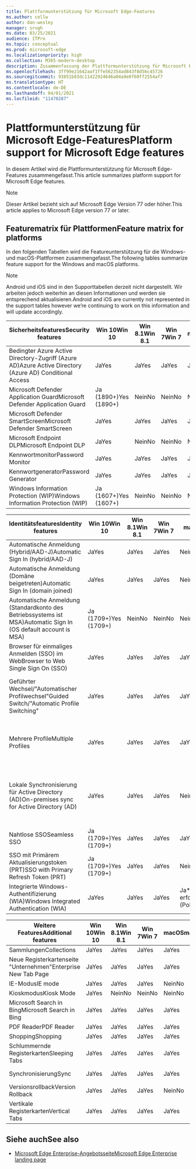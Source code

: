 ```yaml
---
title: Plattformunterstützung für Microsoft Edge-Features
ms.author: collw
author: dan-wesley
manager: srugh
ms.date: 03/25/2021
audience: ITPro
ms.topic: conceptual
ms.prod: microsoft-edge
ms.localizationpriority: high
ms.collection: M365-modern-desktop
description: Zusammenfassung der Plattformunterstützung für Microsoft Edge-Features
ms.openlocfilehash: 3ff99e21642aaf1ffe562354ad843f8d56c45726
ms.sourcegitcommit: 93851b83dc11422924646a04a9e0f60ff2554af7
ms.translationtype: HT
ms.contentlocale: de-DE
ms.lasthandoff: 04/01/2021
ms.locfileid: "11470287"
---
```

# <a name="platform-support-for-microsoft-edge-features"></a><span data-ttu-id="e7d61-103">Plattformunterstützung für Microsoft Edge-Features</span><span class="sxs-lookup"><span data-stu-id="e7d61-103">Platform support for Microsoft Edge features</span></span>

<span data-ttu-id="e7d61-104">In diesem Artikel wird die Plattformunterstützung für Microsoft Edge-Features zusammengefasst.</span><span class="sxs-lookup"><span data-stu-id="e7d61-104">This article summarizes platform support for Microsoft Edge features.</span></span>

> [!NOTE]
> <span data-ttu-id="e7d61-105">Dieser Artikel bezieht sich auf Microsoft Edge Version 77 oder höher.</span><span class="sxs-lookup"><span data-stu-id="e7d61-105">This article applies to Microsoft Edge version 77 or later.</span></span>

## <a name="feature-matrix-for-platforms"></a><span data-ttu-id="e7d61-106">Featurematrix für Plattformen</span><span class="sxs-lookup"><span data-stu-id="e7d61-106">Feature matrix for platforms</span></span>

<span data-ttu-id="e7d61-107">In den folgenden Tabellen wird die Featureunterstützung für die Windows- und macOS-Plattformen zusammengefasst.</span><span class="sxs-lookup"><span data-stu-id="e7d61-107">The following tables summarize feature support for the Windows and macOS platforms.</span></span>

> [!NOTE]
> <span data-ttu-id="e7d61-108">Android und iOS sind in den Supporttabellen derzeit nicht dargestellt. Wir arbeiten jedoch weiterhin an diesen Informationen und werden sie entsprechend aktualisieren.</span><span class="sxs-lookup"><span data-stu-id="e7d61-108">Android and iOS are currently not represented in the support tables however we’re continuing to work on this information and will update accordingly.</span></span>

| <span data-ttu-id="e7d61-109">Sicherheitsfeatures</span><span class="sxs-lookup"><span data-stu-id="e7d61-109">Security features</span></span> |<span data-ttu-id="e7d61-110">Win 10</span><span class="sxs-lookup"><span data-stu-id="e7d61-110">Win 10</span></span>|<span data-ttu-id="e7d61-111">Win 8.1</span><span class="sxs-lookup"><span data-stu-id="e7d61-111">Win 8.1</span></span>|<span data-ttu-id="e7d61-112">Win 7</span><span class="sxs-lookup"><span data-stu-id="e7d61-112">Win 7</span></span>|<span data-ttu-id="e7d61-113">macOS</span><span class="sxs-lookup"><span data-stu-id="e7d61-113">macOS</span></span>|<span data-ttu-id="e7d61-114">URL</span><span class="sxs-lookup"><span data-stu-id="e7d61-114">URL</span></span>|
|--------|-------|--------|-----|-------|---|
|<span data-ttu-id="e7d61-115">Bedingter Azure Active Directory-Zugriff (Azure AD)</span><span class="sxs-lookup"><span data-stu-id="e7d61-115">Azure Active Directory (Azure AD) Conditional Access</span></span>|<span data-ttu-id="e7d61-116">Ja</span><span class="sxs-lookup"><span data-stu-id="e7d61-116">Yes</span></span>|<span data-ttu-id="e7d61-117">Ja</span><span class="sxs-lookup"><span data-stu-id="e7d61-117">Yes</span></span>|<span data-ttu-id="e7d61-118">Ja</span><span class="sxs-lookup"><span data-stu-id="e7d61-118">Yes</span></span>|<span data-ttu-id="e7d61-119">Ja</span><span class="sxs-lookup"><span data-stu-id="e7d61-119">Yes</span></span>|[<span data-ttu-id="e7d61-120">Bedingter Azure AD-Zugriff</span><span class="sxs-lookup"><span data-stu-id="e7d61-120">Azure AD Conditional Access</span></span>](https://docs.microsoft.com/deployedge/ms-edge-security-conditional-access#accessing-conditional-access-protected-resources-in-microsoft-edge)|
|<span data-ttu-id="e7d61-121">Microsoft Defender Application Guard</span><span class="sxs-lookup"><span data-stu-id="e7d61-121">Microsoft Defender Application Guard</span></span>|<span data-ttu-id="e7d61-122">Ja (1890+)</span><span class="sxs-lookup"><span data-stu-id="e7d61-122">Yes (1890+)</span></span>|<span data-ttu-id="e7d61-123">Nein</span><span class="sxs-lookup"><span data-stu-id="e7d61-123">No</span></span>|<span data-ttu-id="e7d61-124">Nein</span><span class="sxs-lookup"><span data-stu-id="e7d61-124">No</span></span>|<span data-ttu-id="e7d61-125">Nein</span><span class="sxs-lookup"><span data-stu-id="e7d61-125">No</span></span>|[<span data-ttu-id="e7d61-126">Microsoft Defender Application Guard</span><span class="sxs-lookup"><span data-stu-id="e7d61-126">Microsoft Defender Application Guard</span></span>](https://docs.microsoft.com/deployedge/microsoft-edge-security-windows-defender-application-guard) |
|<span data-ttu-id="e7d61-127">Microsoft Defender SmartScreen</span><span class="sxs-lookup"><span data-stu-id="e7d61-127">Microsoft Defender SmartScreen</span></span>|<span data-ttu-id="e7d61-128">Ja</span><span class="sxs-lookup"><span data-stu-id="e7d61-128">Yes</span></span>|<span data-ttu-id="e7d61-129">Ja</span><span class="sxs-lookup"><span data-stu-id="e7d61-129">Yes</span></span>|<span data-ttu-id="e7d61-130">Ja</span><span class="sxs-lookup"><span data-stu-id="e7d61-130">Yes</span></span>|<span data-ttu-id="e7d61-131">Ja</span><span class="sxs-lookup"><span data-stu-id="e7d61-131">Yes</span></span>|[<span data-ttu-id="e7d61-132">Microsoft Defender SmartScreen</span><span class="sxs-lookup"><span data-stu-id="e7d61-132">Microsoft Defender SmartScreen</span></span>](https://docs.microsoft.com/deployedge/microsoft-edge-security-smartscreen) |
|<span data-ttu-id="e7d61-133">Microsoft Endpoint DLP</span><span class="sxs-lookup"><span data-stu-id="e7d61-133">Microsoft Endpoint DLP</span></span>|<span data-ttu-id="e7d61-134">Ja</span><span class="sxs-lookup"><span data-stu-id="e7d61-134">Yes</span></span>|<span data-ttu-id="e7d61-135">Nein</span><span class="sxs-lookup"><span data-stu-id="e7d61-135">No</span></span>|<span data-ttu-id="e7d61-136">Nein</span><span class="sxs-lookup"><span data-stu-id="e7d61-136">No</span></span>|<span data-ttu-id="e7d61-137">Nein</span><span class="sxs-lookup"><span data-stu-id="e7d61-137">No</span></span>|[<span data-ttu-id="e7d61-138">Microsoft Endpoint DLP</span><span class="sxs-lookup"><span data-stu-id="e7d61-138">Microsoft Endpoint DLP</span></span>](https://docs.microsoft.com/deployedge/microsoft-edge-security-dlp#microsoft-endpoint-data-loss-prevention-endpoint-dlp)|
|<span data-ttu-id="e7d61-139">Kennwortmonitor</span><span class="sxs-lookup"><span data-stu-id="e7d61-139">Password Monitor</span></span>|<span data-ttu-id="e7d61-140">Ja</span><span class="sxs-lookup"><span data-stu-id="e7d61-140">Yes</span></span>|<span data-ttu-id="e7d61-141">Ja</span><span class="sxs-lookup"><span data-stu-id="e7d61-141">Yes</span></span>|<span data-ttu-id="e7d61-142">Ja</span><span class="sxs-lookup"><span data-stu-id="e7d61-142">Yes</span></span>|<span data-ttu-id="e7d61-143">Ja</span><span class="sxs-lookup"><span data-stu-id="e7d61-143">Yes</span></span>|[<span data-ttu-id="e7d61-144">Kennwortmonitor</span><span class="sxs-lookup"><span data-stu-id="e7d61-144">Password Monitor</span></span>](https://blogs.windows.com/msedgedev/2021/01/21/edge-88-privacy/)|
|<span data-ttu-id="e7d61-145">Kennwortgenerator</span><span class="sxs-lookup"><span data-stu-id="e7d61-145">Password Generator</span></span>|<span data-ttu-id="e7d61-146">Ja</span><span class="sxs-lookup"><span data-stu-id="e7d61-146">Yes</span></span>|<span data-ttu-id="e7d61-147">Ja</span><span class="sxs-lookup"><span data-stu-id="e7d61-147">Yes</span></span>|<span data-ttu-id="e7d61-148">Ja</span><span class="sxs-lookup"><span data-stu-id="e7d61-148">Yes</span></span>|<span data-ttu-id="e7d61-149">Ja</span><span class="sxs-lookup"><span data-stu-id="e7d61-149">Yes</span></span> |[<span data-ttu-id="e7d61-150">Kennwortgenerator</span><span class="sxs-lookup"><span data-stu-id="e7d61-150">Password Generator</span></span>](https://blogs.windows.com/msedgedev/2021/01/21/edge-88-privacy/)|
|<span data-ttu-id="e7d61-151">Windows Information Protection (WIP)</span><span class="sxs-lookup"><span data-stu-id="e7d61-151">Windows Information Protection (WIP)</span></span>|<span data-ttu-id="e7d61-152">Ja (1607+)</span><span class="sxs-lookup"><span data-stu-id="e7d61-152">Yes (1607+)</span></span>|<span data-ttu-id="e7d61-153">Nein</span><span class="sxs-lookup"><span data-stu-id="e7d61-153">No</span></span>|<span data-ttu-id="e7d61-154">Nein</span><span class="sxs-lookup"><span data-stu-id="e7d61-154">No</span></span>|<span data-ttu-id="e7d61-155">Nein</span><span class="sxs-lookup"><span data-stu-id="e7d61-155">No</span></span>|[<span data-ttu-id="e7d61-156">WIP</span><span class="sxs-lookup"><span data-stu-id="e7d61-156">WIP</span></span>](https://docs.microsoft.com/deployedge/microsoft-edge-security-windows-information-protection#system-requirements)|


|<span data-ttu-id="e7d61-157">Identitätsfeatures</span><span class="sxs-lookup"><span data-stu-id="e7d61-157">Identity features</span></span>| <span data-ttu-id="e7d61-158">Win 10</span><span class="sxs-lookup"><span data-stu-id="e7d61-158">Win 10</span></span> | <span data-ttu-id="e7d61-159">Win 8.1</span><span class="sxs-lookup"><span data-stu-id="e7d61-159">Win 8.1</span></span> | <span data-ttu-id="e7d61-160">Win 7</span><span class="sxs-lookup"><span data-stu-id="e7d61-160">Win 7</span></span> | <span data-ttu-id="e7d61-161">macOS</span><span class="sxs-lookup"><span data-stu-id="e7d61-161">macOS</span></span> | <span data-ttu-id="e7d61-162">URL</span><span class="sxs-lookup"><span data-stu-id="e7d61-162">URL</span></span> |
|--|--|--|--|--|--|
|<span data-ttu-id="e7d61-163">Automatische Anmeldung (Hybrid/AAD-J)</span><span class="sxs-lookup"><span data-stu-id="e7d61-163">Automatic Sign In (hybrid/AAD-J)</span></span>|<span data-ttu-id="e7d61-164">Ja</span><span class="sxs-lookup"><span data-stu-id="e7d61-164">Yes</span></span>|<span data-ttu-id="e7d61-165">Ja</span><span class="sxs-lookup"><span data-stu-id="e7d61-165">Yes</span></span>|<span data-ttu-id="e7d61-166">Ja</span><span class="sxs-lookup"><span data-stu-id="e7d61-166">Yes</span></span>|<span data-ttu-id="e7d61-167">Nein</span><span class="sxs-lookup"><span data-stu-id="e7d61-167">No</span></span>|[<span data-ttu-id="e7d61-168">Hybrid/AAD-J</span><span class="sxs-lookup"><span data-stu-id="e7d61-168">hybrid/AAD-J</span></span>](https://docs.microsoft.com/deployedge/microsoft-edge-security-identity#automatic-sign-in)|
|<span data-ttu-id="e7d61-169">Automatische Anmeldung (Domäne beigetreten)</span><span class="sxs-lookup"><span data-stu-id="e7d61-169">Automatic Sign In (domain joined)</span></span>|<span data-ttu-id="e7d61-170">Ja</span><span class="sxs-lookup"><span data-stu-id="e7d61-170">Yes</span></span>|<span data-ttu-id="e7d61-171">Ja</span><span class="sxs-lookup"><span data-stu-id="e7d61-171">Yes</span></span>|<span data-ttu-id="e7d61-172">Ja</span><span class="sxs-lookup"><span data-stu-id="e7d61-172">Yes</span></span>| <span data-ttu-id="e7d61-173">Nein</span><span class="sxs-lookup"><span data-stu-id="e7d61-173">No</span></span>|[<span data-ttu-id="e7d61-174">Domäne beigetreten</span><span class="sxs-lookup"><span data-stu-id="e7d61-174">domain joined</span></span>](https://docs.microsoft.com/deployedge/microsoft-edge-security-identity#automatic-sign-in)|
|<span data-ttu-id="e7d61-175">Automatische Anmeldung (Standardkonto des Betriebssystems ist MSA)</span><span class="sxs-lookup"><span data-stu-id="e7d61-175">Automatic Sign In (OS default account is MSA)</span></span>|<span data-ttu-id="e7d61-176">Ja (1709+)</span><span class="sxs-lookup"><span data-stu-id="e7d61-176">Yes (1709+)</span></span>|<span data-ttu-id="e7d61-177">Nein</span><span class="sxs-lookup"><span data-stu-id="e7d61-177">No</span></span>|<span data-ttu-id="e7d61-178">Nein</span><span class="sxs-lookup"><span data-stu-id="e7d61-178">No</span></span>|<span data-ttu-id="e7d61-179">Nein</span><span class="sxs-lookup"><span data-stu-id="e7d61-179">No</span></span>|[<span data-ttu-id="e7d61-180">MSA</span><span class="sxs-lookup"><span data-stu-id="e7d61-180">MSA</span></span>](https://docs.microsoft.com/deployedge/microsoft-edge-security-identity#automatic-sign-in)|
|<span data-ttu-id="e7d61-181">Browser für einmaliges Anmelden (SSO) im Web</span><span class="sxs-lookup"><span data-stu-id="e7d61-181">Browser to Web Single Sign On (SSO)</span></span>|<span data-ttu-id="e7d61-182">Ja</span><span class="sxs-lookup"><span data-stu-id="e7d61-182">Yes</span></span>|<span data-ttu-id="e7d61-183">Ja</span><span class="sxs-lookup"><span data-stu-id="e7d61-183">Yes</span></span>|<span data-ttu-id="e7d61-184">Ja</span><span class="sxs-lookup"><span data-stu-id="e7d61-184">Yes</span></span>|<span data-ttu-id="e7d61-185">Ja</span><span class="sxs-lookup"><span data-stu-id="e7d61-185">Yes</span></span>|[<span data-ttu-id="e7d61-186">Browser-Web SSO</span><span class="sxs-lookup"><span data-stu-id="e7d61-186">Browser-Web SSO</span></span>](https://www.microsoft.com/microsoft-365/roadmap?featureid=66332)|
|<span data-ttu-id="e7d61-187">Geführter Wechsel/"Automatischer Profilwechsel"</span><span class="sxs-lookup"><span data-stu-id="e7d61-187">Guided Switch/"Automatic Profile Switching"</span></span>|<span data-ttu-id="e7d61-188">Ja</span><span class="sxs-lookup"><span data-stu-id="e7d61-188">Yes</span></span>|<span data-ttu-id="e7d61-189">Ja</span><span class="sxs-lookup"><span data-stu-id="e7d61-189">Yes</span></span>|<span data-ttu-id="e7d61-190">Ja</span><span class="sxs-lookup"><span data-stu-id="e7d61-190">Yes</span></span>|<span data-ttu-id="e7d61-191">Ja</span><span class="sxs-lookup"><span data-stu-id="e7d61-191">Yes</span></span>|[<span data-ttu-id="e7d61-192">Verwenden mehrerer Profile im Unternehmen und Zuhause</span><span class="sxs-lookup"><span data-stu-id="e7d61-192">Using multiple profiles at work and at home</span></span>](https://blogs.windows.com/msedgedev/2020/04/30/automatic-profile-switching/) |
|<span data-ttu-id="e7d61-193">Mehrere Profile</span><span class="sxs-lookup"><span data-stu-id="e7d61-193">Multiple Profiles</span></span>|<span data-ttu-id="e7d61-194">Ja</span><span class="sxs-lookup"><span data-stu-id="e7d61-194">Yes</span></span>|<span data-ttu-id="e7d61-195">Ja</span><span class="sxs-lookup"><span data-stu-id="e7d61-195">Yes</span></span>|<span data-ttu-id="e7d61-196">Ja</span><span class="sxs-lookup"><span data-stu-id="e7d61-196">Yes</span></span>|<span data-ttu-id="e7d61-197">Ja</span><span class="sxs-lookup"><span data-stu-id="e7d61-197">Yes</span></span>|[<span data-ttu-id="e7d61-198">Verwenden mehrerer Profile im Unternehmen und Zuhause</span><span class="sxs-lookup"><span data-stu-id="e7d61-198">Using multiple profiles at work and at home</span></span>](https://blogs.windows.com/msedgedev/2020/04/30/automatic-profile-switching/) |
|<span data-ttu-id="e7d61-199">Lokale Synchronisierung für Active Directory (AD)</span><span class="sxs-lookup"><span data-stu-id="e7d61-199">On-premises sync for Active Directory (AD)</span></span>|<span data-ttu-id="e7d61-200">Ja</span><span class="sxs-lookup"><span data-stu-id="e7d61-200">Yes</span></span>|<span data-ttu-id="e7d61-201">Ja</span><span class="sxs-lookup"><span data-stu-id="e7d61-201">Yes</span></span>|<span data-ttu-id="e7d61-202">Ja</span><span class="sxs-lookup"><span data-stu-id="e7d61-202">Yes</span></span>|<span data-ttu-id="e7d61-203">Nein</span><span class="sxs-lookup"><span data-stu-id="e7d61-203">No</span></span>|[<span data-ttu-id="e7d61-204">Lokale Synchronisierung für Active Directory (AD)-Benutzer</span><span class="sxs-lookup"><span data-stu-id="e7d61-204">On-premises sync for Active Directory (AD) users</span></span>](https://docs.microsoft.com/deployedge/microsoft-edge-on-premises-sync) |
|<span data-ttu-id="e7d61-205">Nahtlose SSO</span><span class="sxs-lookup"><span data-stu-id="e7d61-205">Seamless SSO</span></span>|<span data-ttu-id="e7d61-206">Ja (1709+)</span><span class="sxs-lookup"><span data-stu-id="e7d61-206">Yes (1709+)</span></span>|<span data-ttu-id="e7d61-207">Ja</span><span class="sxs-lookup"><span data-stu-id="e7d61-207">Yes</span></span>|<span data-ttu-id="e7d61-208">Ja</span><span class="sxs-lookup"><span data-stu-id="e7d61-208">Yes</span></span>|<span data-ttu-id="e7d61-209">Ja</span><span class="sxs-lookup"><span data-stu-id="e7d61-209">Yes</span></span>|[<span data-ttu-id="e7d61-210">Nahtlose SSO</span><span class="sxs-lookup"><span data-stu-id="e7d61-210">Seamless SSO</span></span>](https://docs.microsoft.com/deployedge/microsoft-edge-security-identity#seamless-sso)|
|<span data-ttu-id="e7d61-211">SSO mit Primärem Aktualisierungstoken (PRT)</span><span class="sxs-lookup"><span data-stu-id="e7d61-211">SSO with Primary Refresh Token (PRT)</span></span>|<span data-ttu-id="e7d61-212">Ja (1709+)</span><span class="sxs-lookup"><span data-stu-id="e7d61-212">Yes (1709+)</span></span>|<span data-ttu-id="e7d61-213">Ja</span><span class="sxs-lookup"><span data-stu-id="e7d61-213">Yes</span></span>|<span data-ttu-id="e7d61-214">Ja</span><span class="sxs-lookup"><span data-stu-id="e7d61-214">Yes</span></span>|<span data-ttu-id="e7d61-215">Nein</span><span class="sxs-lookup"><span data-stu-id="e7d61-215">No</span></span>|[<span data-ttu-id="e7d61-216">SSO mit PRT</span><span class="sxs-lookup"><span data-stu-id="e7d61-216">SSO with PRT</span></span>](https://docs.microsoft.com/deployedge/microsoft-edge-security-identity#sso-with-primary-refresh-token-prt)|
|<span data-ttu-id="e7d61-217">Integrierte Windows-Authentifizierung (WIA)</span><span class="sxs-lookup"><span data-stu-id="e7d61-217">Windows Integrated Authentication (WIA)</span></span>|<span data-ttu-id="e7d61-218">Ja</span><span class="sxs-lookup"><span data-stu-id="e7d61-218">Yes</span></span>|<span data-ttu-id="e7d61-219">Ja</span><span class="sxs-lookup"><span data-stu-id="e7d61-219">Yes</span></span>|<span data-ttu-id="e7d61-220">Ja</span><span class="sxs-lookup"><span data-stu-id="e7d61-220">Yes</span></span>|<span data-ttu-id="e7d61-221">Ja\* (Richtlinie erforderlich)</span><span class="sxs-lookup"><span data-stu-id="e7d61-221">Yes\* (Policy Required)</span></span>|[<span data-ttu-id="e7d61-222">WIA</span><span class="sxs-lookup"><span data-stu-id="e7d61-222">WIA</span></span>](https://docs.microsoft.com/deployedge/microsoft-edge-security-identity#windows-integrated-authentication-wia)|

|<span data-ttu-id="e7d61-223">Weitere Features</span><span class="sxs-lookup"><span data-stu-id="e7d61-223">Additional features</span></span>|<span data-ttu-id="e7d61-224">Win 10</span><span class="sxs-lookup"><span data-stu-id="e7d61-224">Win 10</span></span>|<span data-ttu-id="e7d61-225">Win 8.1</span><span class="sxs-lookup"><span data-stu-id="e7d61-225">Win 8.1</span></span>|<span data-ttu-id="e7d61-226">Win 7</span><span class="sxs-lookup"><span data-stu-id="e7d61-226">Win 7</span></span>|<span data-ttu-id="e7d61-227">macOS</span><span class="sxs-lookup"><span data-stu-id="e7d61-227">macOS</span></span>|<span data-ttu-id="e7d61-228">URL</span><span class="sxs-lookup"><span data-stu-id="e7d61-228">URL</span></span>|
|--------|-------|--------|-----|-------|---|
|<span data-ttu-id="e7d61-229">Sammlungen</span><span class="sxs-lookup"><span data-stu-id="e7d61-229">Collections</span></span>|<span data-ttu-id="e7d61-230">Ja</span><span class="sxs-lookup"><span data-stu-id="e7d61-230">Yes</span></span>|<span data-ttu-id="e7d61-231">Ja</span><span class="sxs-lookup"><span data-stu-id="e7d61-231">Yes</span></span>|<span data-ttu-id="e7d61-232">Ja</span><span class="sxs-lookup"><span data-stu-id="e7d61-232">Yes</span></span>|<span data-ttu-id="e7d61-233">Ja</span><span class="sxs-lookup"><span data-stu-id="e7d61-233">Yes</span></span>|[<span data-ttu-id="e7d61-234">Sammlungen</span><span class="sxs-lookup"><span data-stu-id="e7d61-234">Collections</span></span>](https://blogs.windows.com/msedgedev/2019/12/09/improvements-collections-sync-microsoft-edge/) |
|<span data-ttu-id="e7d61-235">Neue Registerkartenseite "Unternehmen"</span><span class="sxs-lookup"><span data-stu-id="e7d61-235">Enterprise New Tab Page</span></span>|<span data-ttu-id="e7d61-236">Ja</span><span class="sxs-lookup"><span data-stu-id="e7d61-236">Yes</span></span>|<span data-ttu-id="e7d61-237">Ja</span><span class="sxs-lookup"><span data-stu-id="e7d61-237">Yes</span></span>|<span data-ttu-id="e7d61-238">Ja</span><span class="sxs-lookup"><span data-stu-id="e7d61-238">Yes</span></span>|<span data-ttu-id="e7d61-239">Ja</span><span class="sxs-lookup"><span data-stu-id="e7d61-239">Yes</span></span>|[<span data-ttu-id="e7d61-240">Neue Registerkartenseite</span><span class="sxs-lookup"><span data-stu-id="e7d61-240">New Tab Page</span></span>](https://blogs.windows.com/msedgedev/2020/10/29/enterprise-new-tab-page-my-feed/) |
|<span data-ttu-id="e7d61-241">IE-Modus</span><span class="sxs-lookup"><span data-stu-id="e7d61-241">IE mode</span></span>|<span data-ttu-id="e7d61-242">Ja</span><span class="sxs-lookup"><span data-stu-id="e7d61-242">Yes</span></span>|<span data-ttu-id="e7d61-243">Ja</span><span class="sxs-lookup"><span data-stu-id="e7d61-243">Yes</span></span>|<span data-ttu-id="e7d61-244">Ja</span><span class="sxs-lookup"><span data-stu-id="e7d61-244">Yes</span></span>|<span data-ttu-id="e7d61-245">Nein</span><span class="sxs-lookup"><span data-stu-id="e7d61-245">No</span></span>|[<span data-ttu-id="e7d61-246">IE-Modus</span><span class="sxs-lookup"><span data-stu-id="e7d61-246">IE mode</span></span>](https://docs.microsoft.com/deployedge/edge-ie-mode#prerequisites)|
|<span data-ttu-id="e7d61-247">Kioskmodus</span><span class="sxs-lookup"><span data-stu-id="e7d61-247">Kiosk Mode</span></span>|<span data-ttu-id="e7d61-248">Ja</span><span class="sxs-lookup"><span data-stu-id="e7d61-248">Yes</span></span>|<span data-ttu-id="e7d61-249">Nein</span><span class="sxs-lookup"><span data-stu-id="e7d61-249">No</span></span>|<span data-ttu-id="e7d61-250">Nein</span><span class="sxs-lookup"><span data-stu-id="e7d61-250">No</span></span>|<span data-ttu-id="e7d61-251">Nein</span><span class="sxs-lookup"><span data-stu-id="e7d61-251">No</span></span>|[<span data-ttu-id="e7d61-252">Kioskmodus</span><span class="sxs-lookup"><span data-stu-id="e7d61-252">Kiosk Mode</span></span>](https://docs.microsoft.com/deployedge/microsoft-edge-configure-kiosk-mode)|
|<span data-ttu-id="e7d61-253">Microsoft Search in Bing</span><span class="sxs-lookup"><span data-stu-id="e7d61-253">Microsoft Search in Bing</span></span>|<span data-ttu-id="e7d61-254">Ja</span><span class="sxs-lookup"><span data-stu-id="e7d61-254">Yes</span></span>|<span data-ttu-id="e7d61-255">Ja</span><span class="sxs-lookup"><span data-stu-id="e7d61-255">Yes</span></span>|<span data-ttu-id="e7d61-256">Ja</span><span class="sxs-lookup"><span data-stu-id="e7d61-256">Yes</span></span>|<span data-ttu-id="e7d61-257">Ja</span><span class="sxs-lookup"><span data-stu-id="e7d61-257">Yes</span></span>|[<span data-ttu-id="e7d61-258">Intelligente Suche in Bing</span><span class="sxs-lookup"><span data-stu-id="e7d61-258">Intelligent Search in Bing</span></span>](https://www.microsoft.com/edge/business/intelligent-search-with-bing) |
|<span data-ttu-id="e7d61-259">PDF Reader</span><span class="sxs-lookup"><span data-stu-id="e7d61-259">PDF Reader</span></span>|<span data-ttu-id="e7d61-260">Ja</span><span class="sxs-lookup"><span data-stu-id="e7d61-260">Yes</span></span>|<span data-ttu-id="e7d61-261">Ja</span><span class="sxs-lookup"><span data-stu-id="e7d61-261">Yes</span></span>|<span data-ttu-id="e7d61-262">Ja</span><span class="sxs-lookup"><span data-stu-id="e7d61-262">Yes</span></span>|<span data-ttu-id="e7d61-263">Ja</span><span class="sxs-lookup"><span data-stu-id="e7d61-263">Yes</span></span>|[<span data-ttu-id="e7d61-264">PDF Reader</span><span class="sxs-lookup"><span data-stu-id="e7d61-264">PDF Reader</span></span>](https://docs.microsoft.com/deployedge/microsoft-edge-pdf) |
|<span data-ttu-id="e7d61-265">Shopping</span><span class="sxs-lookup"><span data-stu-id="e7d61-265">Shopping</span></span>|<span data-ttu-id="e7d61-266">Ja</span><span class="sxs-lookup"><span data-stu-id="e7d61-266">Yes</span></span>|<span data-ttu-id="e7d61-267">Ja</span><span class="sxs-lookup"><span data-stu-id="e7d61-267">Yes</span></span>|<span data-ttu-id="e7d61-268">Ja</span><span class="sxs-lookup"><span data-stu-id="e7d61-268">Yes</span></span>|<span data-ttu-id="e7d61-269">Ja</span><span class="sxs-lookup"><span data-stu-id="e7d61-269">Yes</span></span>|[<span data-ttu-id="e7d61-270">Shopping</span><span class="sxs-lookup"><span data-stu-id="e7d61-270">Shopping</span></span>](https://techcommunity.microsoft.com/t5/articles/introducing-shopping-with-microsoft-edge/m-p/1870080) |
|<span data-ttu-id="e7d61-271">Schlummernde Registerkarten</span><span class="sxs-lookup"><span data-stu-id="e7d61-271">Sleeping Tabs</span></span>|<span data-ttu-id="e7d61-272">Ja</span><span class="sxs-lookup"><span data-stu-id="e7d61-272">Yes</span></span>|<span data-ttu-id="e7d61-273">Ja</span><span class="sxs-lookup"><span data-stu-id="e7d61-273">Yes</span></span>|<span data-ttu-id="e7d61-274">Ja</span><span class="sxs-lookup"><span data-stu-id="e7d61-274">Yes</span></span>|<span data-ttu-id="e7d61-275">Ja</span><span class="sxs-lookup"><span data-stu-id="e7d61-275">Yes</span></span>|[<span data-ttu-id="e7d61-276">Featureübersicht</span><span class="sxs-lookup"><span data-stu-id="e7d61-276">Feature overview</span></span>](https://docs.microsoft.com/deployedge/microsoft-edge-relnote-stable-channel)<br>[<span data-ttu-id="e7d61-277">Neuester Blogbeitrag</span><span class="sxs-lookup"><span data-stu-id="e7d61-277">Latest Blog Post</span></span>](https://blogs.windows.com/msedgedev/2021/03/04/edge-89-performance/)<br>[<span data-ttu-id="e7d61-278">Gruppenrichtlinien</span><span class="sxs-lookup"><span data-stu-id="e7d61-278">Group Policies</span></span>](https://docs.microsoft.com/deployedge/microsoft-edge-policies#sleeping-tabs-settings)|
|<span data-ttu-id="e7d61-279">Synchronisierung</span><span class="sxs-lookup"><span data-stu-id="e7d61-279">Sync</span></span>|<span data-ttu-id="e7d61-280">Ja</span><span class="sxs-lookup"><span data-stu-id="e7d61-280">Yes</span></span>|<span data-ttu-id="e7d61-281">Ja</span><span class="sxs-lookup"><span data-stu-id="e7d61-281">Yes</span></span>|<span data-ttu-id="e7d61-282">Ja</span><span class="sxs-lookup"><span data-stu-id="e7d61-282">Yes</span></span>|<span data-ttu-id="e7d61-283">Ja</span><span class="sxs-lookup"><span data-stu-id="e7d61-283">Yes</span></span>| [<span data-ttu-id="e7d61-284">Unternehmenssynchronisierung</span><span class="sxs-lookup"><span data-stu-id="e7d61-284">Enterprise Sync</span></span>](https://docs.microsoft.com/deployedge/microsoft-edge-enterprise-sync) |
|<span data-ttu-id="e7d61-285">Versionsrollback</span><span class="sxs-lookup"><span data-stu-id="e7d61-285">Version Rollback</span></span>|<span data-ttu-id="e7d61-286">Ja</span><span class="sxs-lookup"><span data-stu-id="e7d61-286">Yes</span></span>|<span data-ttu-id="e7d61-287">Ja</span><span class="sxs-lookup"><span data-stu-id="e7d61-287">Yes</span></span>|<span data-ttu-id="e7d61-288">Ja</span><span class="sxs-lookup"><span data-stu-id="e7d61-288">Yes</span></span>|<span data-ttu-id="e7d61-289">Nein</span><span class="sxs-lookup"><span data-stu-id="e7d61-289">No</span></span>|[<span data-ttu-id="e7d61-290">Versionsrollback</span><span class="sxs-lookup"><span data-stu-id="e7d61-290">Version rollback</span></span>](https://docs.microsoft.com/deployedge/edge-learnmore-rollback) |
|<span data-ttu-id="e7d61-291">Vertikale Registerkarten</span><span class="sxs-lookup"><span data-stu-id="e7d61-291">Vertical Tabs</span></span>|<span data-ttu-id="e7d61-292">Ja</span><span class="sxs-lookup"><span data-stu-id="e7d61-292">Yes</span></span>|<span data-ttu-id="e7d61-293">Ja</span><span class="sxs-lookup"><span data-stu-id="e7d61-293">Yes</span></span>|<span data-ttu-id="e7d61-294">Ja</span><span class="sxs-lookup"><span data-stu-id="e7d61-294">Yes</span></span>|<span data-ttu-id="e7d61-295">Ja</span><span class="sxs-lookup"><span data-stu-id="e7d61-295">Yes</span></span>| |

## <a name="see-also"></a><span data-ttu-id="e7d61-296">Siehe auch</span><span class="sxs-lookup"><span data-stu-id="e7d61-296">See also</span></span>

- [<span data-ttu-id="e7d61-297">Microsoft Edge Enterprise-Angebotsseite</span><span class="sxs-lookup"><span data-stu-id="e7d61-297">Microsoft Edge Enterprise landing page</span></span>](https://aka.ms/EdgeEnterprise)